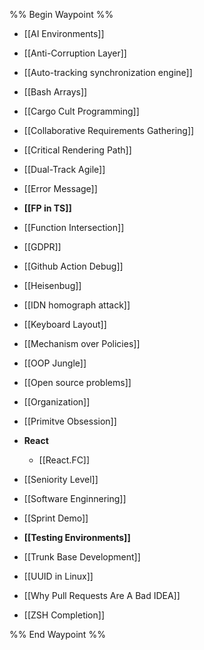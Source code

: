 %% Begin Waypoint %%
- [[AI Environments]]
- [[Anti-Corruption Layer]]
- [[Auto-tracking synchronization engine]]
- [[Bash Arrays]]
- [[Cargo Cult Programming]]
- [[Collaborative Requirements Gathering]]
- [[Critical Rendering Path]]
- [[Dual-Track Agile]]
- [[Error Message]]
- **[[FP in TS]]**

- [[Function Intersection]]
- [[GDPR]]
- [[Github Action Debug]]
- [[Heisenbug]]
- [[IDN homograph attack]]
- [[Keyboard Layout]]
- [[Mechanism over Policies]]
- [[OOP Jungle]]
- [[Open source problems]]
- [[Organization]]
- [[Primitve Obsession]]
- **React**
	- [[React.FC]]
- [[Seniority Level]]
- [[Software Enginnering]]
- [[Sprint Demo]]
- **[[Testing Environments]]**

- [[Trunk Base Development]]
- [[UUID in Linux]]
- [[Why Pull Requests Are A Bad IDEA]]
- [[ZSH Completion]]

%% End Waypoint %%
